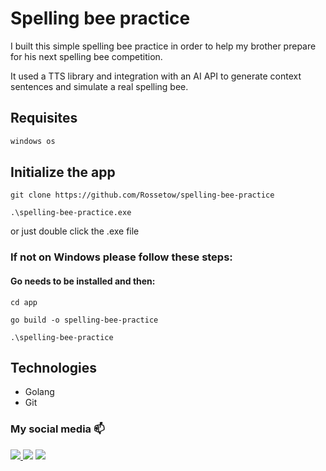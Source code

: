 
# Spelling bee practice

I built this simple spelling bee practice in order to help my brother prepare for his next spelling bee competition.

It used a TTS library and integration with an AI API to generate context sentences and simulate a real spelling bee.



## Requisites

```bash
windows os
```





## Initialize the app 

`git clone https://github.com/Rossetow/spelling-bee-practice`

`.\spelling-bee-practice.exe`

or just double click the .exe file

### If not on Windows please follow these steps: 

#### Go needs to be installed and then:

`cd app`

`go build -o spelling-bee-practice`

`.\spelling-bee-practice`

## Technologies

- Golang
- Git



### My social media 📫
<div>
  <a href="https://www.linkedin.com/in/rossetow/" target="_blank">
  <img src="https://img.shields.io/badge/LinkedIn-0077B5?style=for-the-badge&logo=linkedin&logoColor=white" target="_blank">
  </a>
  <a href="mailto:rafaelrosseto05@gmail.com" target="_blank"><img src="https://img.shields.io/badge/Gmail-D14836?style=for-the-badge&logo=gmail&logoColor=white" target="_blank"></a>
  <a href="https://www.instagram.com/rossetow.rar/" target="_blank"><img src="https://img.shields.io/badge/Instagram-E4405F?style=for-the-badge&logo=instagram&logoColor=white" target="_blank"></a>
</div>
